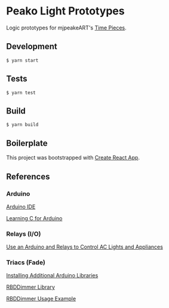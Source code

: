 # Peako Light Prototypes

Logic prototypes for mjpeakeART's [Time Pieces](http://mjpeake.com/time-pieces).

## Development

`$ yarn start`

## Tests

`$ yarn test`

## Build

`$ yarn build`

## Boilerplate

This project was bootstrapped with [Create React App](https://github.com/facebook/create-react-app).

## References

### Arduino

[Arduino IDE](https://www.arduino.cc/en/main/software)

[Learning C for Arduino](https://mrwilde.com/wp-content/uploads/2018/03/Learning-C-for-Arduino.pdf)

### Relays (I/O)

[Use an Arduino and Relays to Control AC Lights and Appliances](https://makezine.com/projects/arduino-relays-high-voltage/)

### Triacs (Fade)

[Installing Additional Arduino Libraries](https://www.arduino.cc/en/guide/libraries)

[RBDDimmer Library](https://github.com/RobotDynOfficial/RBDDimmer)

[RBDDimmer Usage Example](https://github.com/austincastro/hydroponics/blob/074846c5ee88568d48e403ae625cd39d4aa94d56/Thesis/Unit%20Testing/Unit_9_Light_Dimmer/Unit_9_Light_Dimmer.ino)
